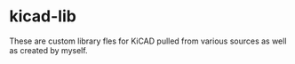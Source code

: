 # kicad-lib
These are custom library fles for KiCAD pulled from various sources as well as created by myself.
